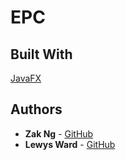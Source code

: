 # EPC

## Built With
[JavaFX](https://en.wikipedia.org/wiki/JavaFX)

## Authors
* **Zak Ng** - [GitHub](https://github.com/zakcng)
* **Lewys Ward** - [GitHub](https://github.com/LewysW)